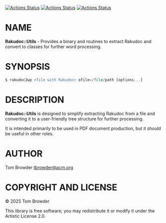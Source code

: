 [![Actions Status](https://github.com/tbrowder/Rakudoc-Utils/actions/workflows/linux.yml/badge.svg)](https://github.com/tbrowder/Rakudoc-Utils/actions) [![Actions Status](https://github.com/tbrowder/Rakudoc-Utils/actions/workflows/macos.yml/badge.svg)](https://github.com/tbrowder/Rakudoc-Utils/actions) [![Actions Status](https://github.com/tbrowder/Rakudoc-Utils/actions/workflows/windows.yml/badge.svg)](https://github.com/tbrowder/Rakudoc-Utils/actions)

NAME
====

**Rakudoc::Utils** - Provides a binary and routines to extract Rakudoc and convert to classes for further word processing.

SYNOPSIS
========

```raku
$ rakudoc2wp <file with Rakudoc> ofile=/file/path [options...]
```

DESCRIPTION
===========

**Rakudoc::Utils** is designed to simplify extracting Rakudoc from a file and converting it to a user-friendly tree structure for further processing.

It is intended primarily to be used in PDF document production, but it should be useful in other roles.

AUTHOR
======

Tom Browder <tbrowder@acm.org>

COPYRIGHT AND LICENSE
=====================

© 2025 Tom Browder

This library is free software; you may redistribute it or modify it under the Artistic License 2.0.

